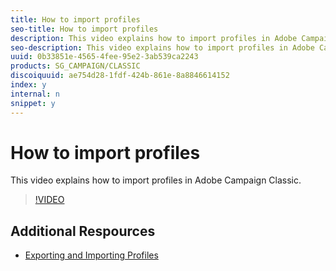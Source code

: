 ```yaml
---
title: How to import profiles
seo-title: How to import profiles
description: This video explains how to import profiles in Adobe Campaign Classic
seo-description: This video explains how to import profiles in Adobe Campaign Classic
uuid: 0b33851e-4565-4fee-95e2-3ab539ca2243
products: SG_CAMPAIGN/CLASSIC
discoiquuid: ae754d28-1fdf-424b-861e-8a8846614152
index: y
internal: n
snippet: y
---
```


# How to import profiles

This video explains how to import profiles in Adobe Campaign Classic.

>[!VIDEO](https://video.tv.adobe.com/v/25608?quality=12)

## Additional Respources

- [Exporting and Importing Profiles](https://docs.campaign.adobe.com/doc/AC/en/PTF_Profile_management_Exporting_and_importing_profiles.html)